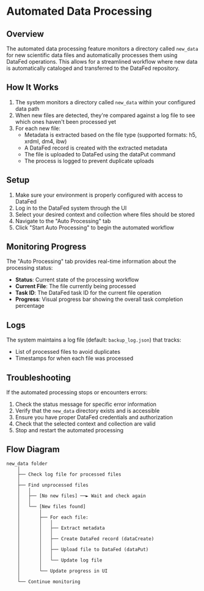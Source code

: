 # Automated Data Processing

## Overview
The automated data processing feature monitors a directory called `new_data` for new scientific data files and automatically processes them using DataFed operations. This allows for a streamlined workflow where new data is automatically cataloged and transferred to the DataFed repository.

## How It Works

1. The system monitors a directory called `new_data` within your configured data path
2. When new files are detected, they're compared against a log file to see which ones haven't been processed yet
3. For each new file:
   - Metadata is extracted based on the file type (supported formats: h5, xrdml, dm4, ibw)
   - A DataFed record is created with the extracted metadata
   - The file is uploaded to DataFed using the dataPut command
   - The process is logged to prevent duplicate uploads

## Setup

1. Make sure your environment is properly configured with access to DataFed
2. Log in to the DataFed system through the UI
3. Select your desired context and collection where files should be stored
4. Navigate to the "Auto Processing" tab
5. Click "Start Auto Processing" to begin the automated workflow

## Monitoring Progress

The "Auto Processing" tab provides real-time information about the processing status:

- **Status**: Current state of the processing workflow
- **Current File**: The file currently being processed
- **Task ID**: The DataFed task ID for the current file operation
- **Progress**: Visual progress bar showing the overall task completion percentage

## Logs

The system maintains a log file (default: `backup_log.json`) that tracks:
- List of processed files to avoid duplicates
- Timestamps for when each file was processed

## Troubleshooting

If the automated processing stops or encounters errors:

1. Check the status message for specific error information
2. Verify that the `new_data` directory exists and is accessible
3. Ensure you have proper DataFed credentials and authorization
4. Check that the selected context and collection are valid
5. Stop and restart the automated processing

## Flow Diagram

```
new_data folder
    │
    ├── Check log file for processed files
    │
    ├── Find unprocessed files
    │   │
    │   ├── [No new files] ──► Wait and check again
    │   │
    │   └── [New files found]
    │       │
    │       ├── For each file:
    │       │   │
    │       │   ├── Extract metadata
    │       │   │
    │       │   ├── Create DataFed record (dataCreate)
    │       │   │
    │       │   ├── Upload file to DataFed (dataPut)
    │       │   │
    │       │   └── Update log file
    │       │
    │       └── Update progress in UI
    │
    └── Continue monitoring
``` 